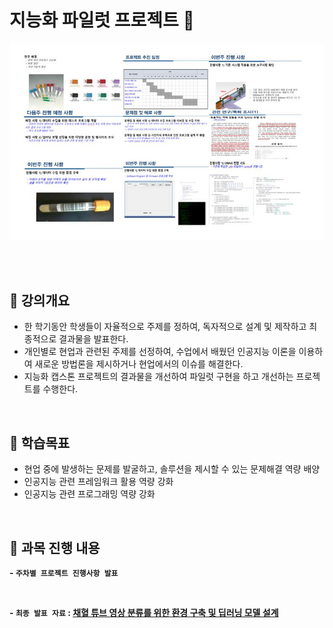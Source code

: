 # **지능화 파일럿 프로젝트 📖**

<p>
<img src="../../images/pilot1.JPG">
</p>
<br/>
<br/>


## 📝 강의개요 
- 한 학기동안 학생들이 자율적으로 주제를 정하여, 독자적으로 설계 및 제작하고 최종적으로 결과물을 발표한다.
- 개인별로 현업과 관련된 주제를 선정하여, 수업에서 배웠던 인공지능 이론을 이용하여 새로운 방법론을 제시하거나 현업에서의 이슈를 해결한다.
- 지능화 캡스톤 프로젝트의 결과물을 개선하여 파일럿 구현을 하고 개선하는 프로젝트를 수행한다.

<br/>

## 📌 학습목표 
- 현업 중에 발생하는 문제를 발굴하고, 솔루션을 제시할 수 있는 문제해결 역량 배양
- 인공지능 관련 프레임워크 활용 역량 강화
- 인공지능 관련 프로그래밍 역량 강화

<br/>

## 📂 과목 진행 내용 

**- `주차별 프로젝트 진행사항 발표`**

<br/>

**- `최종 발표 자료` : [채혈 튜브 영상 분류를 위한 환경 구축 및 딥러닝 모델 설계](./최종발표)**

<br/>
